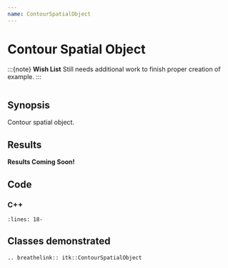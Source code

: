 ```yaml
---
name: ContourSpatialObject
---
```


# Contour Spatial Object

:::{note}
**Wish List**
Still needs additional work to finish proper creation of example.
:::

```{index} single: ContourSpatialObject
```

## Synopsis

Contour spatial object.

## Results

**Results Coming Soon!**

## Code

### C++

```{literalinclude} Code.cxx
:lines: 18-
```

## Classes demonstrated

```{eval-rst}
.. breathelink:: itk::ContourSpatialObject
```
